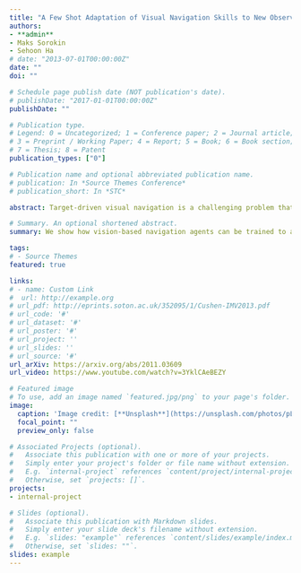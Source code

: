 ```yaml
---
title: "A Few Shot Adaptation of Visual Navigation Skills to New Observations using Meta-Learning"
authors:
- **admin**
- Maks Sorokin
- Sehoon Ha
# date: "2013-07-01T00:00:00Z"
date: ""
doi: ""

# Schedule page publish date (NOT publication's date).
# publishDate: "2017-01-01T00:00:00Z"
publishDate: ""

# Publication type.
# Legend: 0 = Uncategorized; 1 = Conference paper; 2 = Journal article;
# 3 = Preprint / Working Paper; 4 = Report; 5 = Book; 6 = Book section;
# 7 = Thesis; 8 = Patent
publication_types: ["0"]

# Publication name and optional abbreviated publication name.
# publication: In *Source Themes Conference*
# publication_short: In *STC*

abstract: Target-driven visual navigation is a challenging problem that requires a robot to find the goal using only visual inputs. Many researchers have demonstrated promising results using deep reinforcement learning (deep RL) on various robotic platforms, but typical end-to-end learning is known for its poor extrapolation capability to new scenarios. Therefore, learning a navigation policy for a new robot with a new sensor configuration or a new target still remains a challenging problem. In this paper, we introduce a learning algorithm that enables rapid adaptation to new sensor configurations or target objects with a few shots. We design a policy architecture with latent features between perception and inference networks and quickly adapt the perception network via meta-learning while freezing the inference network. Our experiments show that our algorithm adapts the learned navigation policy with only three shots for unseen situations with different sensor configurations or different target colors. We also analyze the proposed algorithm by investigating various hyperparameters. 

# Summary. An optional shortened abstract.
summary: We show how vision-based navigation agents can be trained to adapt to new sensor configurations with only a few shots. Rapid adaptation is achieved by introducing a bottleneck between perception and inference networks, and through the perception component's meta-adaptation. 

tags:
# - Source Themes
featured: true

links:
# - name: Custom Link
#  url: http://example.org
# url_pdf: http://eprints.soton.ac.uk/352095/1/Cushen-IMV2013.pdf
# url_code: '#'
# url_dataset: '#'
# url_poster: '#'
# url_project: ''
# url_slides: ''
# url_source: '#'
url_arXiv: https://arxiv.org/abs/2011.03609
url_video: https://www.youtube.com/watch?v=3YklCAeBEZY

# Featured image
# To use, add an image named `featured.jpg/png` to your page's folder. 
image:
  caption: 'Image credit: [**Unsplash**](https://unsplash.com/photos/pLCdAaMFLTE)'
  focal_point: ""
  preview_only: false

# Associated Projects (optional).
#   Associate this publication with one or more of your projects.
#   Simply enter your project's folder or file name without extension.
#   E.g. `internal-project` references `content/project/internal-project/index.md`.
#   Otherwise, set `projects: []`.
projects:
- internal-project

# Slides (optional).
#   Associate this publication with Markdown slides.
#   Simply enter your slide deck's filename without extension.
#   E.g. `slides: "example"` references `content/slides/example/index.md`.
#   Otherwise, set `slides: ""`.
slides: example
---
```

